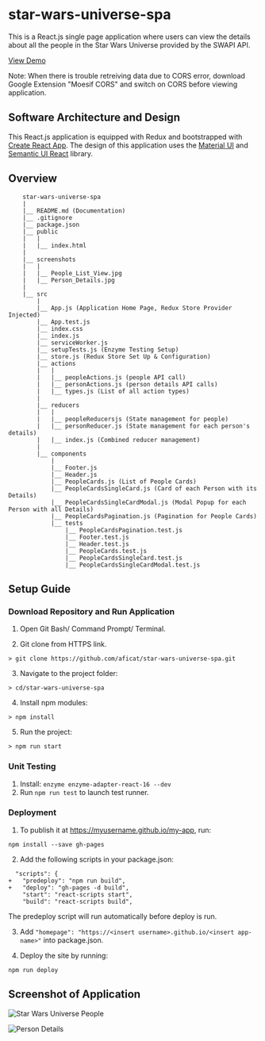 # star-wars-universe-spa

This is a React.js single page application where users can view the details about all the people in the Star Wars Universe provided by the SWAPI API.

[View Demo](https://aficat.github.io/star-wars-universe-spa/)

Note: When there is trouble retreiving data due to CORS error, download Google Extension "Moesif CORS" and switch on CORS before viewing application.

## Software Architecture and Design
This React.js application is equipped with Redux and bootstrapped with [Create React App](https://github.com/facebook/create-react-app). The design of this application uses the [Material UI](https://material-ui.com/) and [Semantic UI React](https://react.semantic-ui.com/) library.

## Overview

        star-wars-universe-spa
        |        
        |__ README.md (Documentation)
        |__ .gitignore
        |__ package.json
        |__ public
        |   |        
        |   |__ index.html
        |
        |__ screenshots
        |   |        
        |   |__ People_List_View.jpg
        |   |__ Person_Details.jpg
        |
        |__ src 
            |   
            |__ App.js (Application Home Page, Redux Store Provider Injected)
            |__ App.test.js
            |__ index.css 
            |__ index.js
            |__ serviceWorker.js
            |__ setupTests.js (Enzyme Testing Setup)
            |__ store.js (Redux Store Set Up & Configuration)
            |__ actions
            |   |
            |   |__ peopleActions.js (people API call)
            |   |__ personActions.js (person details API calls)
            |   |__ types.js (List of all action types)
            |   
            |__ reducers
            |   |
            |   |__ peopleReducersjs (State management for people)
            |   |__ personReducer.js (State management for each person's details)
            |   |__ index.js (Combined reducer management)
            |
            |__ components 
                |
                |__ Footer.js
                |__ Header.js
                |__ PeopleCards.js (List of People Cards)
                |__ PeopleCardsSingleCard.js (Card of each Person with its Details)
                |__ PeopleCardsSingleCardModal.js (Modal Popup for each Person with all Details)
                |__ PeopleCardsPagination.js (Pagination for People Cards)
                |__ tests
                    |__ PeopleCardsPagination.test.js
                    |__ Footer.test.js
                    |__ Header.test.js
                    |__ PeopleCards.test.js
                    |__ PeopleCardsSingleCard.test.js
                    |__ PeopleCardsSingleCardModal.test.js

## Setup Guide

### Download Repository and Run Application
1. Open Git Bash/ Command Prompt/ Terminal.

2. Git clone from HTTPS link.
```
> git clone https://github.com/aficat/star-wars-universe-spa.git
```
3. Navigate to the project folder:
```
> cd/star-wars-universe-spa
```
4. Install npm modules:
```
> npm install
```
5. Run the project:
```
> npm run start
```

### Unit Testing
1. Install: `enzyme enzyme-adapter-react-16 --dev`
2. Run `npm run test` to launch test runner.

### Deployment
1. To publish it at https://myusername.github.io/my-app, run:

```
npm install --save gh-pages
```

2. Add the following scripts in your package.json:

```
  "scripts": {
+   "predeploy": "npm run build",
+   "deploy": "gh-pages -d build",
    "start": "react-scripts start",
    "build": "react-scripts build",
```
The predeploy script will run automatically before deploy is run.

3. Add `"homepage": "https://<insert username>.github.io/<insert app-name>"` into package.json.

4. Deploy the site by running: 

```
npm run deploy
```

## Screenshot of Application

![Star Wars Universe People](https://i.pinimg.com/originals/30/ae/a3/30aea3c30220b838eb4af36fa1f42e94.png)

![Person Details](https://i.pinimg.com/originals/b0/eb/a0/b0eba0ce949dac12593f84ed1b80efcd.png)